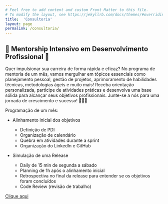 ```yaml
---
# Feel free to add content and custom Front Matter to this file.
# To modify the layout, see https://jekyllrb.com/docs/themes/#overriding-theme-defaults
title:  'Consultoria'
layout: page
permalink: /consultoria/
---
```


## 🚀 Mentorship Intensivo em Desenvolvimento Profissional 🚀

Quer impulsionar sua carreira de forma rápida e eficaz? No programa de mentoria de um mês, vamos mergulhar em tópicos essenciais como planejamento pessoal, gestão de projetos, aprimoramento de habilidades técnicas, metodologias ágeis e muito mais! Receba orientação personalizada, participe de atividades práticas e desenvolva uma base sólida para alcançar seus objetivos profissionais. Junte-se a nós para uma jornada de crescimento e sucesso! 💼💡✨

Programação de um mês:

- Alinhamento inicial dos objetivos
    - Definição de PDI
    - Organização de calendário
    - Quebra em atividades durante a sprint
    - Organização do LinkedIn e GitHub

- Simulação de uma Release
    - Daily de 15 min de segunda a sábado
    - Planning de 1h após o alinhamento inicial
    - Retrospectiva no final da release para entender se os objetivos foram concluídos
    - Code Review (revisão de trabalho)

[Clique aqui](https://bit.ly/497joSX)

